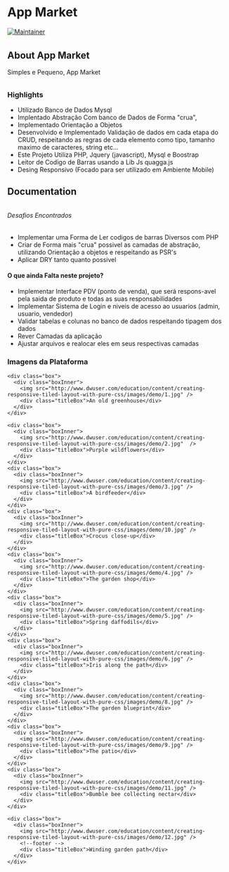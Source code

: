 # App Market

[![Maintainer](http://img.shields.io/badge/maintainer-@thalesrupp-blue.svg?style=flat-square)](https://twitter.com/thalesrupp)

###### 
## About App Market
Simples e Pequeno, App Market
###### 

### Highlights

- Utilizado Banco de Dados Mysql
- Implentado Abstração Com banco de Dados de Forma "crua",
- Implementado Orientação a Objetos
- Desenvolvido e Implementado Validação de dados em cada etapa do CRUD, respeitando as regras de cada elemento como tipo, tamanho maximo de caracteres, string etc... 
- Este Projeto Utiliza PHP, Jquery (javascript), Mysql e Boostrap
- Leitor de Codigo de Barras usando a Lib Js quagga.js
- Desing Responsivo (Focado para ser utilizado em Ambiente Mobile)


## Documentation

###### 

###### Desafios Encontrados

- Implementar uma Forma de Ler codigos de barras Diversos com PHP
- Criar de Forma mais "crua" possivel as camadas de abstração, utilizando Orientação a objetos e respeitando as PSR's
- Aplicar DRY tanto quanto possivel

#### O que ainda Falta neste projeto?

- Implementar Interface PDV (ponto de venda), que será respons-avel pela saida de produto e todas as suas responsabilidades
- Implementar Sistema de Login e niveis de acesso ao usuarios (admin, usuario, vendedor)
- Validar tabelas e colunas no banco de dados respeitando tipagem dos dados
- Rever Camadas da aplicação
- Ajustar arquivos e realocar eles em seus respectivas camadas

### Imagens da Plataforma

<section class="no-touch">

  <div class="wrap">
    
    <div class="box">
      <div class="boxInner">
        <img src="http://www.dwuser.com/education/content/creating-responsive-tiled-layout-with-pure-css/images/demo/1.jpg" />
        <div class="titleBox">An old greenhouse</div>
      </div>
    </div>
    
    <div class="box">
      <div class="boxInner">
        <img src="http://www.dwuser.com/education/content/creating-responsive-tiled-layout-with-pure-css/images/demo/2.jpg"  />
        <div class="titleBox">Purple wildflowers</div>
      </div>
    </div>
    <div class="box">
      <div class="boxInner">
        <img src="http://www.dwuser.com/education/content/creating-responsive-tiled-layout-with-pure-css/images/demo/3.jpg" />
        <div class="titleBox">A birdfeeder</div>
      </div>
    </div>
    <div class="box">
      <div class="boxInner">
        <img src="http://www.dwuser.com/education/content/creating-responsive-tiled-layout-with-pure-css/images/demo/10.jpg" />
        <div class="titleBox">Crocus close-up</div>
      </div>
    </div>
    <div class="box">
      <div class="boxInner">
        <img src="http://www.dwuser.com/education/content/creating-responsive-tiled-layout-with-pure-css/images/demo/4.jpg" />
        <div class="titleBox">The garden shop</div>
      </div>
    </div>
    <div class="box">
      <div class="boxInner">
        <img src="http://www.dwuser.com/education/content/creating-responsive-tiled-layout-with-pure-css/images/demo/5.jpg" />
        <div class="titleBox">Spring daffodils</div>
      </div>
    </div>
    <div class="box">
      <div class="boxInner">
        <img src="http://www.dwuser.com/education/content/creating-responsive-tiled-layout-with-pure-css/images/demo/6.jpg" />
        <div class="titleBox">Iris along the path</div>
      </div>
    </div>
    <div class="box">
      <div class="boxInner">
        <img src="http://www.dwuser.com/education/content/creating-responsive-tiled-layout-with-pure-css/images/demo/8.jpg" />
        <div class="titleBox">The garden blueprint</div>
      </div>
    </div>
    <div class="box">
      <div class="boxInner">
        <img src="http://www.dwuser.com/education/content/creating-responsive-tiled-layout-with-pure-css/images/demo/9.jpg" />
        <div class="titleBox">The patio</div>
      </div>
    </div>
    <div class="box">
      <div class="boxInner">
        <img src="http://www.dwuser.com/education/content/creating-responsive-tiled-layout-with-pure-css/images/demo/11.jpg" />
        <div class="titleBox">Bumble bee collecting nectar</div>
      </div>
    </div>
    
    <div class="box">
      <div class="boxInner">
        <img src="http://www.dwuser.com/education/content/creating-responsive-tiled-layout-with-pure-css/images/demo/12.jpg" />
        <!--footer -->
        <div class="titleBox">Winding garden path</div>
      </div>
    </div>
    
  </div>
  
</section>


